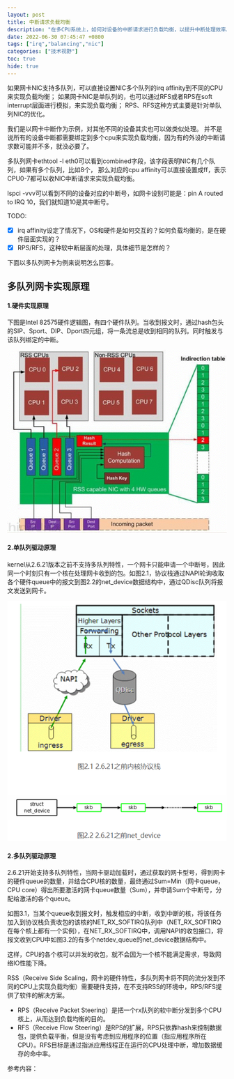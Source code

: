 ```yaml
---
layout: post
title: 中断请求负载均衡
description: "在多CPU系统上，如何对设备的中断请求进行负载均衡，以提升中断处理效率。本文以多队列、单队列网卡为例介绍了中断的负载均衡方法。"
date: 2022-06-30 07:45:47 +0800
tags: ["irq","balancing","nic"]
categories: ["技术视野"]
toc: true
hide: true
---
```


如果网卡NIC支持多队列，可以直接设置NIC多个队列的irq affinity到不同的CPU来实现负载均衡；
如果网卡NIC是单队列的，也可以通过RFS或者RPS在soft interrupt层面进行模拟，来实现负载均衡；
RPS、RFS这种方式主要是针对单队列NIC的优化。

我们是以网卡中断作为示例，对其他不同的设备其实也可以做类似处理。
并不是说所有的设备中断都需要绑定到多个cpu来实现负载均衡，因为有的外设的中断请求数可能并不多，就没必要了。

多队列网卡ethtool -l eth0可以看到combined字段，该字段表明NIC有几个队列，如果有多个队列，比如8个，
那么对应的cpu affinity可以直接设置成ff，表示CPU0-7都可以收NIC中断请求来实现负载均衡。

lspci -vvv可以看到不同的设备对应的中断号，如网卡设别可能是：pin A routed to IRQ 10，我们就知道10是其中断号。

TODO:

- [x] irq affinity设定了情况下，OS和硬件是如何交互的？如何负载均衡的，是在硬件层面实现的？
- [x]  RPS/RFS，这种软中断层面的处理，具体细节是怎样的？

下面以多队列网卡为例来说明怎么回事。

## **多队列网卡实现原理**

#### 1.硬件实现原理

下图是Intel 82575硬件逻辑图，有四个硬件队列。当收到报文时，通过hash包头的SIP、Sport、DIP、Dport四元组，将一条流总是收到相同的队列。同时触发与该队列绑定的中断。 

![](assets/system-irq-balancing/nic-with-multiqueues.png)

#### 2.单队列驱动原理

kernel从2.6.21版本之前不支持多队列特性，一个网卡只能申请一个中断号，因此同一个时刻只有一个核在处理网卡收到的包。如图2.1，协议栈通过NAPI轮询收取各个硬件queue中的报文到图2.2的net_device数据结构中，通过QDisc队列将报文发送到网卡。

![img](assets/system-irq-balancing/nic-irq-balance.png)

#### 2.多队列驱动原理

2.6.21开始支持多队列特性，当网卡驱动加载时，通过获取的网卡型号，得到网卡的硬件queue的数量，并结合CPU核的数量，最终通过Sum=Min（网卡queue，CPU core）得出所要激活的网卡queue数量（Sum），并申请Sum个中断号，分配给激活的各个queue。

如图3.1，当某个queue收到报文时，触发相应的中断，收到中断的核，将该任务加入到协议栈负责收包的该核的NET_RX_SOFTIRQ队列中（NET_RX_SOFTIRQ在每个核上都有一个实例），在NET_RX_SOFTIRQ中，调用NAPI的收包接口，将报文收到CPU中如图3.2的有多个netdev_queue的net_device数据结构中。

这样，CPU的各个核可以并发的收包，就不会因为一个核不能满足需求，导致网络IO性能下降。

RSS（Receive Side Scaling，网卡的硬件特性，多队列网卡将不同的流分发到不同的CPU上实现负载均衡）需要硬件支持，在不支持RSS的环境中，RPS/RFS提供了软件的解决方案。

- RPS（Receive Packet Steering）是把一个rx队列的软中断分发到多个CPU核上，从而达到负载均衡的目的。
- RFS（Receive Flow Steering）是RPS的扩展，RPS只依靠hash来控制数据包，提供负载平衡，但是没有考虑到应用程序的位置（指应用程序所在CPU）。RFS目标是通过指派应用线程正在运行的CPU处理中断，增加数据缓存的命中率。



参考内容：

[1]: https://www.alibabacloud.com/blog/597128
[ 2 ]: https://serverfault.com/a/514016

[ 3 ]: https://www.jianshu.com/p/e64d8750ab1c
